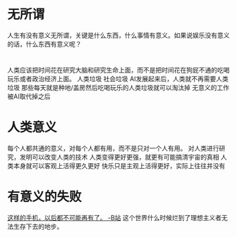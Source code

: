 # 无所谓
人生有没有意义无所谓，关键是什么东西，什么事情有意义。如果说娱乐没有意义的话，什么东西有意义呢？

# 
人类应该把时间花在研究大脑和研究生命上面，而不是把时间花在狗屁不通的吃喝玩乐或者政治经济上面。
人类垃圾
社会垃圾
AI发展起来后，人类就不再需要人类垃圾
	那些每天就是种地/盖房然后吃喝玩乐的人类垃圾就可以淘汰掉
	无意义的工作被AI取代掉之后
	
# 人类意义
每个人都共通的意义，对每个人都有用，而不是只对一个人有用。
对人类进行研究，发明可以改变人类的技术
人类变得更好更强，就更有可能搞清宇宙的真相
人类本身就可以客观上活得更久更好
	快乐只是主观上活得更好，实际上往往并没有
	

# 有意义的失败
[这样的手机，以后都不可能再有了。 -B站](https://www.bilibili.com/video/BV1cy4y137QR)
	这个世界什么时候烂到了理想主义者无法生存下去的地步。